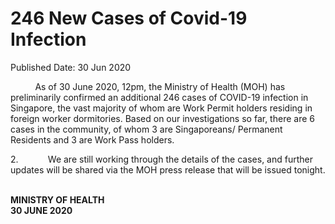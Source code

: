 <html>
    <meta http-equiv="Content-Type" content="text/html; charset=utf-8"/>
    <meta charset="utf-8"/>
    <title>246 New Cases of Covid-19 Infection</title>
    <body><h1>246 New Cases of Covid-19 Infection</h1>
    <p>Published Date: 30 Jun 2020</p> <p>&nbsp;&nbsp;&nbsp;&nbsp;&nbsp;&nbsp;&nbsp;&nbsp;&nbsp; As of 30 June 2020, 12pm, the Ministry of Health (MOH) has preliminarily confirmed an additional 246 cases of COVID-19 infection in Singapore, the vast majority of whom are Work Permit holders residing in foreign worker dormitories. Based on our investigations so far, there are 6 cases in the community, of whom 3 are Singaporeans/ Permanent Residents and 3 are Work Pass holders.</p><p>2.&nbsp;&nbsp;&nbsp;&nbsp;&nbsp;&nbsp;&nbsp;&nbsp;&nbsp;&nbsp;&nbsp; We are still working through the details of the cases, and further updates will be shared via the MOH press release that will be issued tonight. </p><p><br><strong>MINISTRY OF HEALTH<br>30 JUNE 2020</strong></p> <p style="text-align: left;">&nbsp;</p></body>
</html>